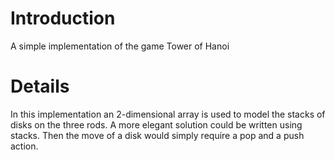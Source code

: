 # Introduction #

A simple implementation of the game Tower of Hanoi


# Details #

In this implementation an 2-dimensional array is used to model the stacks of disks on the three rods. A more elegant solution could be written using stacks. Then the move of a disk would simply require a pop and a push action.